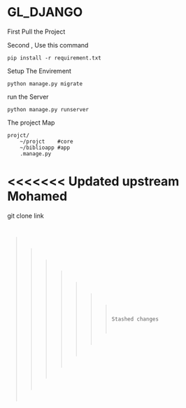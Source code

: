 # GL_DJANGO
First Pull the Project


Second , Use this command
```
pip install -r requirement.txt
```
Setup The Envirement 
```
python manage.py migrate
```

run the Server 
```
python manage.py runserver
```


The project Map
```
projct/
    ~/projct    #core
    ~/biblioapp #app
    .manage.py
```
<<<<<<< Updated upstream
Mohamed
=======

git clone link <code>
>>>>>>> Stashed changes
